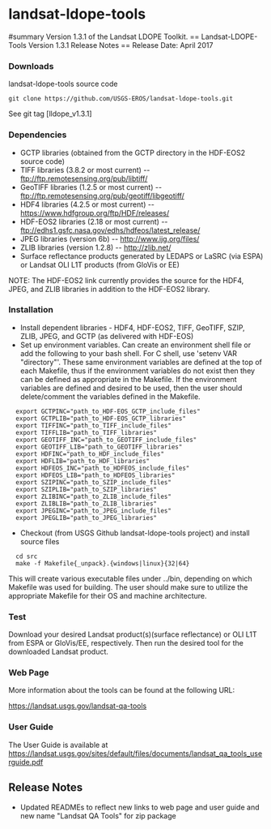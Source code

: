 # landsat-ldope-tools
#summary Version 1.3.1 of the Landsat LDOPE Toolkit.
== Landsat-LDOPE-Tools Version 1.3.1 Release Notes ==
Release Date: April 2017

### Downloads
landsat-ldope-tools source code

    git clone https://github.com/USGS-EROS/landsat-ldope-tools.git

See git tag [lldope_v1.3.1]

### Dependencies
  * GCTP libraries (obtained from the GCTP directory in the HDF-EOS2 source code)
  * TIFF libraries (3.8.2 or most current) -- ftp://ftp.remotesensing.org/pub/libtiff/
  * GeoTIFF libraries (1.2.5 or most current) -- ftp://ftp.remotesensing.org/pub/geotiff/libgeotiff/
  * HDF4 libraries (4.2.5 or most current) -- https://www.hdfgroup.org/ftp/HDF/releases/
  * HDF-EOS2 libraries (2.18 or most current) -- ftp://edhs1.gsfc.nasa.gov/edhs/hdfeos/latest_release/
  * JPEG libraries (version 6b) -- http://www.ijg.org/files/
  * ZLIB libraries (version 1.2.8) -- http://zlib.net/
  * Surface reflectance products generated by LEDAPS or LaSRC (via ESPA) or Landsat OLI L1T products (from GloVis or EE)

NOTE: The HDF-EOS2 link currently provides the source for the HDF4, JPEG, and ZLIB libraries in addition to the HDF-EOS2 library.

### Installation
  * Install dependent libraries - HDF4, HDF-EOS2, TIFF, GeoTIFF, SZIP, ZLIB, JPEG, and GCTP (as delivered with HDF-EOS)
  * Set up environment variables.  Can create an environment shell file or add the following to your bash shell.  For C shell, use 'setenv VAR "directory"'.  These same environment variables are defined at the top of each Makefile, thus if the environment variables do not exist then they can be defined as appropriate in the Makefile.  If the environment variables are defined and desired to be used, then the user should delete/comment the variables defined in the Makefile.
  ```
    export GCTPINC="path_to_HDF-EOS_GCTP_include_files"
    export GCTPLIB="path_to_HDF-EOS_GCTP_libraries"
    export TIFFINC="path_to_TIFF_include_files"
    export TIFFLIB="path_to_TIFF_libraries"
    export GEOTIFF_INC="path_to_GEOTIFF_include_files"
    export GEOTIFF_LIB="path_to_GEOTIFF_libraries"
    export HDFINC="path_to_HDF_include_files"
    export HDFLIB="path_to_HDF_libraries"
    export HDFEOS_INC="path_to_HDFEOS_include_files"
    export HDFEOS_LIB="path_to_HDFEOS_libraries"
    export SZIPINC="path_to_SZIP_include_files"
    export SZIPLIB="path_to_SZIP_libraries"
    export ZLIBINC="path_to_ZLIB_include_files"
    export ZLIBLIB="path_to_ZLIB_libraries"
    export JPEGINC="path_to_JPEG_include_files"
    export JPEGLIB="path_to_JPEG_libraries"
  ```

  * Checkout (from USGS Github landsat-ldope-tools project) and install source files
  ```
    cd src
    make -f Makefile{_unpack}.{windows|linux}{32|64}
  ```

This will create various executable files under ../bin, depending on which Makefile was used for building.  The user should make sure to utilize the appropriate Makefile for their OS and machine architecture.

### Test 

Download your desired Landsat product(s)(surface reflectance) or OLI L1T from ESPA or GloVis/EE, respectively.  Then run the desired tool for the downloaded Landsat product.

### Web Page 

More information about the tools can be found at the following URL: 

https://landsat.usgs.gov/landsat-qa-tools

### User Guide

The User Guide is available at https://landsat.usgs.gov/sites/default/files/documents/landsat_qa_tools_userguide.pdf 

## Release Notes
  * Updated READMEs to reflect new links to web page and user guide and
    new name "Landsat QA Tools" for zip package
 
